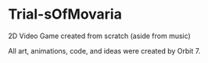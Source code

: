 # Trial-sOfMovaria
2D Video Game created from scratch (aside from music)

All art, animations, code, and ideas were created by Orbit 7.
